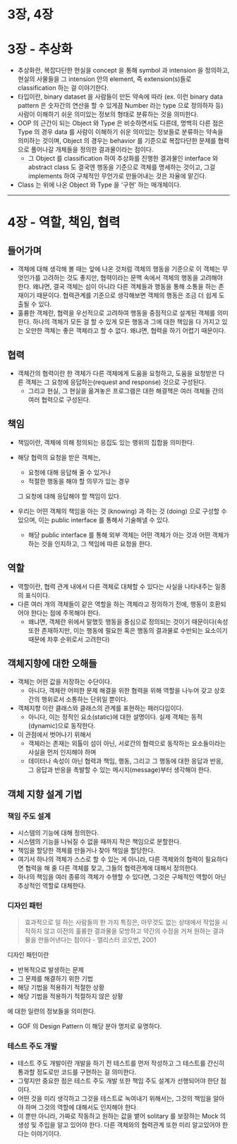 # 3장, 4장

# 3장 - 추상화

- 추상화란, 복잡다단한 현실을 concept 을 통해 symbol 과 intension 을 정의하고, 현실의 사물들을 그 intension 안의 element, 즉 extension(s)들로 classification 하는 걸 이야기한다.
- 타입이란, binary dataset 을 사람들이 만든 약속에 따라 (ex. 이런 binary data pattern 은 숫자간의 연산을 할 수 있게끔 Number 라는 type 으로 정의하자 등) 사람이 이해하기 쉬운 의미있는 정보의 형태로 분류하는 것을 의미한다.
- OOP 의 근간이 되는 Object 와 Type 은 비슷하면서도 다른데, 명백히 다른 점은 Type 의 경우 data 를 사람이 이해하기 쉬운 의미있는 정보들로 분류하는 약속을 의미하는 것이며, Object 의 경우는 behavior 를 기준으로 복잡다단한 문제를 협력으로 풀어나갈 개체들을 정의한 결과물이라는 점이다.
  - 그 Object 를 classification 하여 추상화를 진행한 결과물인 interface 와 abstract class 도 결국엔 행동을 기준으로 객체를 명세하는 것이고, 그걸 implements 하여 구체적인 무언가로 만들어내는 것은 자율에 맡긴다.
- Class 는 위에 나온 Object 와 Type 을 '구현' 하는 매개체이다.

---

# 4장 - 역할, 책임, 협력

## 들어가며

- 객체에 대해 생각해 볼 때는 앞에 나온 것처럼 객체의 행동을 기준으로 이 객체는 무엇인가를 고려하는 것도 좋지만, 협력이라는 문맥 속에서 객체의 행동을 고려해야 한다. 왜냐면, 결국 객체는 섬이 아니라 다른 객체들과 행동을 통해 소통을 하는 존재이기 때문이다. 협력관계를 기준으로 생각해보면 객체의 행동은 조금 더 쉽게 도출될 수 있다.
- 훌륭한 객체란, 협력을 우선적으로 고려하여 행동을 중점적으로 설계된 객체를 의미한다. 하나의 객체가 모든 걸 할 수 있게 모든 행동과 그에 대한 책임을 다 가지고 있는 오만한 객체는 좋은 객체라고 할 수 없다. 왜냐면, 협력을 하기 어렵기 때문이다.

## 협력

- 객체간의 협력이란 한 객체가 다른 객체에게 도움을 요청하고, 도움을 요청받은 다른 객체는 그 요청에 응답하는(request and response) 것으로 구성된다.
  - 그리고 현실, 그 현실을 옮겨놓은 프로그램은 대한 해결책은 여러 객체들 간의 여러 협력으로 구성된다.

## 책임

- 책임이란, 객체에 의해 정의되는 응집도 있는 행위의 집합을 의미한다.
- 해당 협력의 요청을 받은 객체는,

  - 요청에 대해 응답해 줄 수 있거나
  - 적절한 행동을 해야 할 의무가 있는 경우

  그 요청에 대해 응답해야 할 책임이 있다.

- 우리는 어떤 객체의 책임을 아는 것 (knowing) 과 하는 것 (doing) 으로 구성할 수 있으며, 이는 public interface 를 통해서 기술해낼 수 있다.
  - 해당 public interface 를 통해 외부 객체는 어떤 객체가 아는 것과 어떤 객체가 하는 것을 인지하고, 그 책임에 따른 요청을 한다.

## 역할

- 역할이란, 협력 관계 내에서 다른 객체로 대체할 수 있다는 사실을 나타내주는 일종의 표식이다.
- 다른 여러 개의 객체들이 같은 역할을 하는 객체라고 정의하기 전에, 행동이 호환되어야 한다는 점에 주목해야 한다.
  - 왜냐면, 객체란 위에서 말했듯 행동을 중심으로 정의되는 것이기 때문이다(속성 또한 존재하지만, 이는 행동에 필요한 혹은 행동의 결과물로 수반되는 요소이기 때문에 차후 순위로서 고려한다)

## 객체지향에 대한 오해들

- 객체는 어떤 값을 저장하는 수단이다.
  - 아니다, 객체란 어떠한 문제 해결을 위한 협력을 위해 역할을 나누어 갖고 상호간의 행위로서 소통하는 단위일 뿐이다.
- 객체지향 이란 클래스와 클래스의 관계를 표현하는 패러다임이다.
  - 아니다, 이는 정적인 요소(static)에 대한 설명이다. 실제 객체는 동적(dynamic)으로 동작한다.
- 이 관점에서 벗어나기 위해서
  - 객체라는 존재는 외톨이 섬이 아닌, 서로간의 협력으로 동작하는 요소들이라는 사실을 먼저 인지해야 하며
  - 데이터나 속성이 아닌 협력과 책임, 행동, 그리고 그 행동에 대한 응답과 반응, 그 응답과 반응을 촉발할 수 있는 메시지(message)부터 생각해야 한다.

## 객체 지향 설계 기법

### 책임 주도 설계

- 시스템의 기능에 대해 정의한다.
- 시스템의 기능을 나눠질 수 없을 때까지 작은 책임으로 분할한다.
- 책임을 할당한 객체를 만들거나 찾아 책임을 할당한다.
- 여기서 하나의 객체가 스스로 할 수 있는 게 아니라, 다른 객체와의 협력이 필요하다면 협력을 해 줄 다른 객체를 찾고, 그들의 협력관계에 대해서 정의한다.
- 하나의 책임을 여러 종류의 객체가 수행할 수 있다면, 그것은 구체적인 역할이 아닌 추상적인 역할로 대체한다.

### 디자인 패턴

> 효과적으로 일 하는 사람들의 한 가지 특징은, 아무것도 없는 상태에서 작업을 시작하지 않고 이전의 훌륭한 결과물을 모방하고 약간의 수정을 거쳐 원하는 결과물을 만들어낸다는 점이다 - 앨리스터 코오번, 2001

디자인 패턴이란

- 반복적으로 발생하는 문제
- 그 문제를 해결하기 위한 기법
- 해당 기법을 적용하기 적절한 상황
- 해당 기법을 적용하기 적절하지 않은 상황

에 대한 일련의 정보들을 의미한다.

- GOF 의 Design Pattern 이 해당 분야 명저로 유명하다.

### 테스트 주도 개발

- 테스트 주도 개발이란 개발을 하기 전 테스트를 먼저 작성하고 그 테스트를 간신히 통과할 정도로만 코드를 구현하는 걸 의미한다.
- 그렇지만 중요한 점은 테스트 주도 개발 또한 책임 주도 설계가 선행되어야 한단 점이다.
- 어떤 것을 미리 생각하고 그것을 테스트로 녹여내기 위해서는, 그것의 책임을 알아야 하며 그것의 역할에 대해서도 인지해야 한다.
- 이 뿐만 아니라, 가짜로 작동하고 원하는 값을 뱉어 solitary 를 보장하는 Mock 의 생성 및 주입을 알고 있어야 한다. 다른 객체와의 협력관계 또한 미리 알고있어야 한다는 이야기이다.
